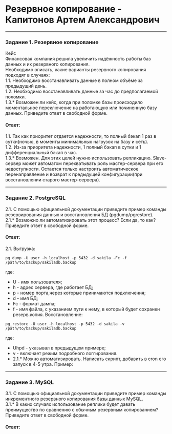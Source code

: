 # Резервное копирование - Капитонов Артем Александрович





---

### Задание 1.  Резервное копирование
Кейс  
Финансовая компания решила увеличить надёжность работы баз данных и их резервного копирования.  
Необходимо описать, какие варианты резервного копирования подходят в случаях:  
1.1. Необходимо восстанавливать данные в полном объёме за предыдущий день.  
1.2. Необходимо восстанавливать данные за час до предполагаемой поломки.  
1.3.* Возможен ли кейс, когда при поломке базы происходило моментальное переключение на работающую или починенную базу данных.
Приведите ответ в свободной форме.  
#### Ответ: 
1.1. Так как приоритет отдается надежности, то полный бэкап 1 раз в сутки(ночью, в моменты минимальных нагрузок на базу и сеть).  
1.2. Из-за приоритета надежности, 1 полный бэкап в сутки и 1 дифференциальный бэкап в час.  
1.3.* Возможен. Для этих целей нужно использовать репликацию. Slave-сервер может автоматом перехватывать роль мастер-сервера  при его недоступности.
Остается только настроить автоматическое перенаправление и возврат к предыдущей конфигурации(при восстановлении старого мастер-сервера).

 

---

### Задание 2. PostgreSQL
2.1. С помощью официальной документации приведите пример команды резервирования данных и восстановления БД (pgdump/pgrestore).  
2.1.* Возможно ли автоматизировать этот процесс? Если да, то как?  
Приведите ответ в свободной форме. 
#### Ответ:  

2.1. 
Выгрузка:
```
pg_dump -U user -h localhost -p 5432 -d sakila -Fc -f /path/to/backup/sakiladb.backup
```
где:
- U - имя пользователя;  
- h - адрес сервера, где работает БД;
- p - номер порта,через которые принимаются подключения;
- d - имя БД;
- Fc - формат дампа;
- f - имя файла, с указанием пути к нему, в который будет сохранен резерв.копия.
Восстановление:
```
pg_restore -U user -h localhost -p 5432 -d sakila -v /path/to/backup/sakiladb.backup
```
где:
- Uhpd - указывал в предыдущем примере;
- v - включает режим подробного логгирования.
- 2.1.*
Можно автоматизировать. Написать скрипт, добавить в cron  его запуск в 4-5 утра.
Пример:



---


### Задание 3. MySQL
3.1. С помощью официальной документации приведите пример команды инкрементного резервного копирования базы данных MySQL.  
3.1.* В каких случаях использование реплики будет давать преимущество по сравнению с обычным резервным копированием?  
Приведите ответ в свободной форме.  
 #### Ответ:  




